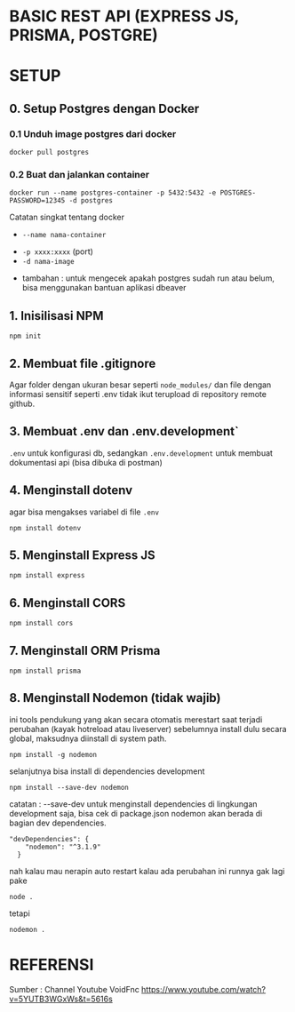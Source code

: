# BASIC REST API (EXPRESS JS, PRISMA, POSTGRE)

# SETUP
## 0. Setup Postgres dengan Docker
### 0.1 Unduh image postgres dari docker
``` 
docker pull postgres 
```
### 0.2 Buat dan jalankan container
```
docker run --name postgres-container -p 5432:5432 -e POSTGRES-PASSWORD=12345 -d postgres
```  
Catatan singkat tentang docker
* `--name nama-container`
- `-p xxxx:xxxx` (port)
- `-d nama-image`

* tambahan : untuk mengecek apakah postgres sudah run atau belum, bisa menggunakan bantuan aplikasi dbeaver

## 1. Inisilisasi NPM
```npm init```

## 2. Membuat file .gitignore
Agar folder dengan ukuran besar seperti `node_modules/` dan file dengan informasi sensitif seperti .env tidak ikut terupload di repository remote github.

## 3. Membuat .env dan .env.development`
`.env` untuk konfigurasi db, sedangkan `.env.development` untuk membuat dokumentasi api (bisa dibuka di postman)

## 4. Menginstall dotenv
agar bisa mengakses variabel di file `.env`
```
npm install dotenv
```

## 5. Menginstall Express JS
```
npm install express
```

## 6. Menginstall CORS
```
npm install cors
```

## 7. Menginstall ORM Prisma
```
npm install prisma
```

## 8. Menginstall Nodemon (tidak wajib)
ini tools pendukung yang akan secara otomatis merestart saat terjadi perubahan (kayak hotreload atau liveserver)
sebelumnya install dulu secara global, maksudnya diinstall di system path.

```
npm install -g nodemon
```
selanjutnya bisa install di dependencies development
``` 
npm install --save-dev nodemon
```
catatan : --save-dev untuk menginstall dependencies di lingkungan development saja, bisa cek di package.json nodemon akan berada di bagian dev dependencies.
```
"devDependencies": {
    "nodemon": "^3.1.9"
  }
```
nah kalau mau nerapin auto restart kalau ada perubahan ini runnya gak lagi pake
```
node .
```
tetapi
```
nodemon .
```

# REFERENSI
Sumber : Channel Youtube VoidFnc
https://www.youtube.com/watch?v=5YUTB3WGxWs&t=5616s

